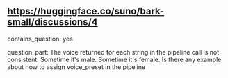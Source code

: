 ## https://huggingface.co/suno/bark-small/discussions/4

contains_question: yes

question_part: The voice returned for each string in the pipeline call is not consistent. Sometime it's male. Sometime it's female. Is there any example about how to assign voice_preset in the pipeline